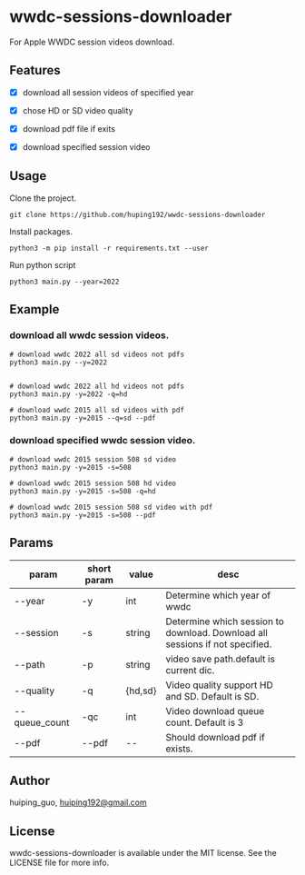 # wwdc-sessions-downloader
For Apple WWDC session videos download.


## Features

- [x]  download all session videos of specified year
- [x]  chose HD or SD video quality
- [x]  download pdf file if exits
- [x]  download specified session video


## Usage

Clone the project.
```
git clone https://github.com/huping192/wwdc-sessions-downloader
```

Install packages.
```
python3 -m pip install -r requirements.txt --user
```

Run python script
```
python3 main.py --year=2022
```

## Example

### download all wwdc session videos.

```shell
# download wwdc 2022 all sd videos not pdfs
python3 main.py --y=2022


# download wwdc 2022 all hd videos not pdfs
python3 main.py -y=2022 -q=hd

# download wwdc 2015 all sd videos with pdf
python3 main.py -y=2015 --q=sd --pdf

```


### download specified wwdc session video.

```shell
# download wwdc 2015 session 508 sd video
python3 main.py -y=2015 -s=508

# download wwdc 2015 session 508 hd video
python3 main.py -y=2015 -s=508 -q=hd

# download wwdc 2015 session 508 sd video with pdf
python3 main.py -y=2015 -s=508 --pdf

```

## Params

| param | short param | value | desc |
| ------------- | ------------- | ------------- | ------------- |
| --year  | -y  | int  | Determine which year of wwdc  |
| --session  | -s  | string  | Determine which session to download. Download all sessions if not specified. |
| --path  | -p  | string  | video save path.default is current dic.  |
| --quality  | -q  | {hd,sd}  | Video quality support HD and SD. Default is SD.  |
| --queue_count  | -qc  | int  | Video download queue count. Default is 3  |
| --pdf  | --pdf  | --  | Should download pdf if exists.  |



## Author

huiping_guo, huiping192@gmail.com

## License

wwdc-sessions-downloader is available under the MIT license. See the LICENSE file for more info.
